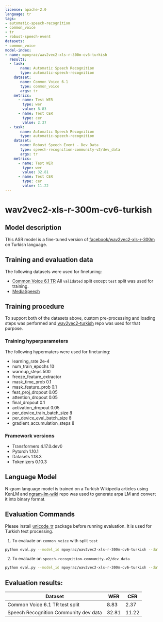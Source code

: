 ```yaml
---
license: apache-2.0
language: tr
tags:
- automatic-speech-recognition
- common_voice
- tr
- robust-speech-event
datasets:
- common_voice
model-index:
- name: mpoyraz/wav2vec2-xls-r-300m-cv6-turkish
  results:
  - task: 
       name: Automatic Speech Recognition 
       type: automatic-speech-recognition
    dataset:
       name: Common Voice 6.1
       type: common_voice
       args: tr
    metrics:
      - name: Test WER
        type: wer
        value: 8.83
      - name: Test CER
        type: cer
        value: 2.37
  - task: 
       name: Automatic Speech Recognition
       type: automatic-speech-recognition
    dataset:
       name: Robust Speech Event - Dev Data
       type: speech-recognition-community-v2/dev_data
       args: tr
    metrics:
      - name: Test WER
        type: wer
        value: 32.81
      - name: Test CER
        type: cer
        value: 11.22
---
```


# wav2vec2-xls-r-300m-cv6-turkish

## Model description
This ASR model is a fine-tuned version of [facebook/wav2vec2-xls-r-300m](https://huggingface.co/facebook/wav2vec2-xls-r-300m) on Turkish language.

## Training and evaluation data
The following datasets were used for finetuning:
 - [Common Voice 6.1 TR](https://huggingface.co/datasets/common_voice) All `validated` split except `test` split was used for training.
 - [MediaSpeech](https://www.openslr.org/108/)

## Training procedure
To support both of the datasets above, custom pre-processing and loading steps was performed and [wav2vec2-turkish](https://github.com/mpoyraz/wav2vec2-turkish) repo was used for that purpose.

### Training hyperparameters
The following hypermaters were used for finetuning:
- learning_rate 2e-4
- num_train_epochs 10
- warmup_steps 500
- freeze_feature_extractor
- mask_time_prob 0.1
- mask_feature_prob 0.1
- feat_proj_dropout 0.05
- attention_dropout 0.05
- final_dropout 0.1
- activation_dropout 0.05
- per_device_train_batch_size 8
- per_device_eval_batch_size 8
- gradient_accumulation_steps 8

### Framework versions
- Transformers 4.17.0.dev0
- Pytorch 1.10.1
- Datasets 1.18.3
- Tokenizers 0.10.3

## Language Model
N-gram language model is trained on a Turkish Wikipedia articles using KenLM and [ngram-lm-wiki](https://github.com/mpoyraz/ngram-lm-wiki) repo was used to generate arpa LM and convert it into binary format.

## Evaluation Commands
Please install [unicode_tr](https://pypi.org/project/unicode_tr/) package before running evaluation. It is used for Turkish text processing.
1. To evaluate on `common_voice` with split `test`
```bash
python eval.py --model_id mpoyraz/wav2vec2-xls-r-300m-cv6-turkish --dataset common_voice --config tr --split test
```

2. To evaluate on `speech-recognition-community-v2/dev_data`

```bash
python eval.py --model_id mpoyraz/wav2vec2-xls-r-300m-cv6-turkish --dataset speech-recognition-community-v2/dev_data --config tr --split validation --chunk_length_s 5.0 --stride_length_s 1.0
```
## Evaluation results:

| Dataset | WER | CER |
|---|---|---|
|Common Voice 6.1 TR test split| 8.83 | 2.37 |
|Speech Recognition Community dev data| 32.81 | 11.22 |
